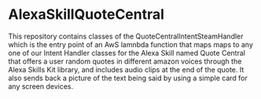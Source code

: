 # AlexaSkillQuoteCentral
This repository contains classes of the QuoteCentralIntentSteamHandler which is the entry point of an AwS lamnbda function that maps maps to any one of our Intent Handler classes for the Alexa Skill named Quote Central that offers a user random quotes in different amazon voices through the Alexa Skills Kit library, and includes audio clips at the end of the quote.  It also sends back a picture of the text being said by using a simple card for any screen devices.
